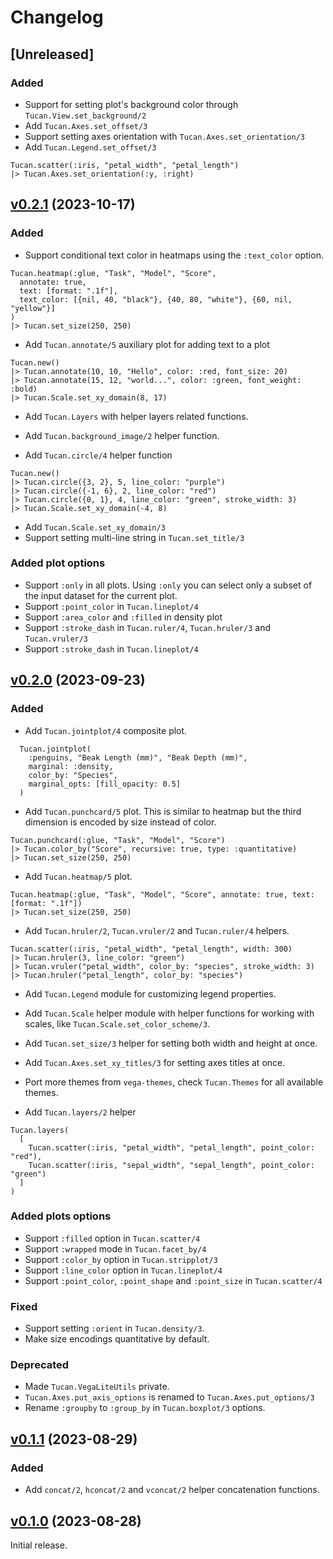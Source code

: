 # Changelog

## [Unreleased]

### Added

- Support for setting plot's background color through `Tucan.View.set_background/2`
- Add `Tucan.Axes.set_offset/3`
- Support setting axes orientation with `Tucan.Axes.set_orientation/3`
- Add `Tucan.Legend.set_offset/3`

```tucan
Tucan.scatter(:iris, "petal_width", "petal_length")
|> Tucan.Axes.set_orientation(:y, :right)
```

## [v0.2.1](https://github.com/pnezis/tucan/tree/v0.2.1) (2023-10-17)

### Added

- Support conditional text color in heatmaps using the `:text_color` option.

```tucan
Tucan.heatmap(:glue, "Task", "Model", "Score",
  annotate: true,
  text: [format: ".1f"],
  text_color: [{nil, 40, "black"}, {40, 80, "white"}, {60, nil, "yellow"}]
)
|> Tucan.set_size(250, 250)
```

- Add `Tucan.annotate/5` auxiliary plot for adding text to a plot

```tucan
Tucan.new()
|> Tucan.annotate(10, 10, "Hello", color: :red, font_size: 20)
|> Tucan.annotate(15, 12, "world...", color: :green, font_weight: :bold)
|> Tucan.Scale.set_xy_domain(8, 17)
```

- Add `Tucan.Layers` with helper layers related functions.
- Add `Tucan.background_image/2` helper function.

- Add `Tucan.circle/4` helper function

```tucan
Tucan.new()
|> Tucan.circle({3, 2}, 5, line_color: "purple")
|> Tucan.circle({-1, 6}, 2, line_color: "red")
|> Tucan.circle({0, 1}, 4, line_color: "green", stroke_width: 3)
|> Tucan.Scale.set_xy_domain(-4, 8)
```

- Add `Tucan.Scale.set_xy_domain/3`
- Support setting multi-line string in `Tucan.set_title/3`

### Added plot options

- Support `:only` in all plots. Using `:only` you can select only a subset of the input
  dataset for the current plot.
- Support `:point_color` in `Tucan.lineplot/4`
- Support `:area_color` and `:filled` in density plot
- Support `:stroke_dash` in `Tucan.ruler/4`, `Tucan.hruler/3` and `Tucan.vruler/3`
- Support `:stroke_dash` in `Tucan.lineplot/4`

## [v0.2.0](https://github.com/pnezis/tucan/tree/v0.2.0) (2023-09-23)

### Added

- Add `Tucan.jointplot/4` composite plot.

```tucan
  Tucan.jointplot(
    :penguins, "Beak Length (mm)", "Beak Depth (mm)",
    marginal: :density,
    color_by: "Species",
    marginal_opts: [fill_opacity: 0.5]
  )
```

- Add `Tucan.punchcard/5` plot. This is similar to heatmap but the third
  dimension is encoded by size instead of color.

```tucan
Tucan.punchcard(:glue, "Task", "Model", "Score")
|> Tucan.color_by("Score", recursive: true, type: :quantitative)
|> Tucan.set_size(250, 250)
```

- Add `Tucan.heatmap/5` plot.

```tucan
Tucan.heatmap(:glue, "Task", "Model", "Score", annotate: true, text: [format: ".1f"])
|> Tucan.set_size(250, 250)
```

- Add `Tucan.hruler/2`, `Tucan.vruler/2` and `Tucan.ruler/4` helpers.

```tucan
Tucan.scatter(:iris, "petal_width", "petal_length", width: 300)
|> Tucan.hruler(3, line_color: "green")
|> Tucan.vruler("petal_width", color_by: "species", stroke_width: 3)
|> Tucan.hruler("petal_length", color_by: "species")
```

- Add `Tucan.Legend` module for customizing legend properties.
- Add `Tucan.Scale` helper module with helper functions for working with
  scales, like `Tucan.Scale.set_color_scheme/3`.
- Add `Tucan.set_size/3` helper for setting both width and height at once.
- Add `Tucan.Axes.set_xy_titles/3` for setting axes titles at once.
- Port more themes from `vega-themes`, check `Tucan.Themes` for all
  available themes.

- Add `Tucan.layers/2` helper

```tucan
Tucan.layers(
  [
    Tucan.scatter(:iris, "petal_width", "petal_length", point_color: "red"),
    Tucan.scatter(:iris, "sepal_width", "sepal_length", point_color: "green")
  ]
)
```

### Added plots options

- Support `:filled` option in `Tucan.scatter/4`
- Support `:wrapped` mode in `Tucan.facet_by/4`
- Support `:color_by` option in `Tucan.stripplot/3`
- Support `:line_color` option in `Tucan.lineplot/4`
- Support `:point_color`, `:point_shape` and `:point_size` in `Tucan.scatter/4`

### Fixed

- Support setting `:orient` in `Tucan.density/3`.
- Make size encodings quantitative by default.

### Deprecated

- Made `Tucan.VegaLiteUtils` private.
- `Tucan.Axes.put_axis_options` is renamed to `Tucan.Axes.put_options/3`
- Rename `:groupby` to `:group_by` in `Tucan.boxplot/3` options.

## [v0.1.1](https://github.com/pnezis/tucan/tree/v0.1.1) (2023-08-29)

### Added

- Add `concat/2`, `hconcat/2` and `vconcat/2` helper concatenation functions.

## [v0.1.0](https://github.com/pnezis/tucan/tree/v0.1.0) (2023-08-28)

Initial release.
